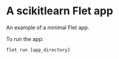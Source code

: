 # A scikitlearn Flet app

An example of a minimal Flet app.

To run the app:

```
flet run [app_directory]
```